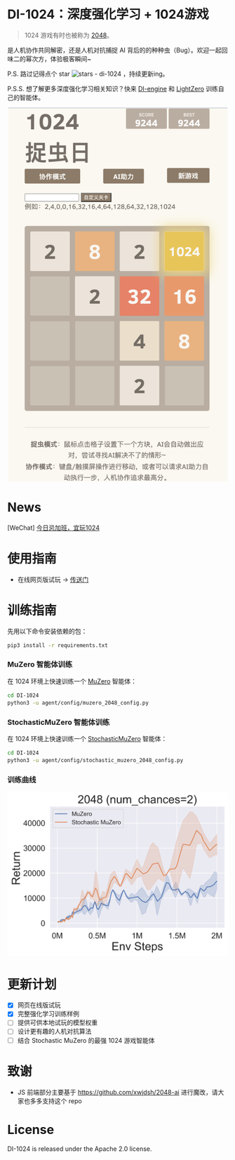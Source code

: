 # DI-1024：深度强化学习 + 1024游戏

> 1024 游戏有时也被称为 [2048](https://en.wikipedia.org/wiki/2048_(video_game))。

是人机协作共同解密，还是人机对抗捕捉 AI 背后的的种种虫（Bug）。欢迎一起回味二的幂次方，体验极客瞬间~

P.S. 路过记得点个 star ![stars - di-1024](https://img.shields.io/github/stars/opendilab/di-1024?style=social) ，持续更新ing。

P.S.S. 想了解更多深度强化学习相关知识？快来 [DI-engine](https://github.com/opendilab/DI-engine) 和 [LightZero](https://github.com/opendilab/LightZero) 训练自己的智能体。

<div align="center">
    <a href="https://github.com/opendilab/DI-1024"><img width="500px" height="auto" src="https://github.com/opendilab/DI-1024/blob/main/assets/di1024_demo.png"></a>
</div>

# News
[WeChat] [今日忌加班，宜玩1024](https://opendilab.net/1024)

# 使用指南

- 在线网页版试玩 -> [传送门](https://opendilab.net/1024)

# 训练指南

先用以下命令安装依赖的包：

```bash
pip3 install -r requirements.txt
```

### MuZero 智能体训练

在 1024 环境上快速训练一个 [MuZero](https://github.com/opendilab/LightZero/blob/main/lzero/policy/muzero.py) 智能体：

```bash
cd DI-1024
python3 -u agent/config/muzero_2048_config.py
```

### StochasticMuZero 智能体训练

在 1024 环境上快速训练一个 [StochasticMuZero](https://github.com/opendilab/LightZero/blob/main/lzero/policy/stochastic_muzero.py) 智能体：

```bash
cd DI-1024
python3 -u agent/config/stochastic_muzero_2048_config.py
```

### 训练曲线

![img.png](assets/2048_benchmark.png)


# 更新计划

- [x] 网页在线版试玩
- [x] 完整强化学习训练样例
- [ ] 提供可供本地试玩的模型权重
- [ ] 设计更有趣的人机对抗算法
- [ ] 结合 Stochastic MuZero 的最强 1024 游戏智能体

# 致谢
- JS 前端部分主要基于 https://github.com/xwjdsh/2048-ai 进行魔改，请大家也多多支持这个 repo 


# License
DI-1024 is released under the Apache 2.0 license.
